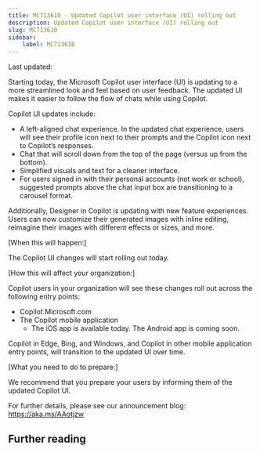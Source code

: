 ```yaml
---
title: MC713610 - Updated Copilot user interface (UI) rolling out
description: Updated Copilot user interface (UI) rolling out
slug: MC713610
sidebar:
    label: MC713610
---
```



Last updated: 

<p>Starting today, the Microsoft Copilot user interface (UI) is updating to a more streamlined look and feel based on user feedback. The updated UI makes it easier to follow the flow of chats while using Copilot.</p><p>Copilot UI updates include:
</p><ul><li>A left-aligned chat experience. In the updated chat experience, users will see their profile icon next to their prompts and the Copilot icon next to Copilot’s responses.
</li><li>Chat that will scroll down from the top of the page (versus up from the bottom).</li><li>Simplified visuals and text for a cleaner interface.</li><li>For users signed in with their personal accounts (not work or school), suggested prompts above the chat input box are transitioning to a carousel format.</li></ul><p>Additionally, Designer in Copilot is updating with new feature experiences. Users can now customize their generated images with inline editing, reimagine their images with different effects or sizes, and more.</p><p>[When this will happen:]
</p><p>The Copilot UI changes will start rolling out today.</p><p>[How this will affect your organization:]
</p><p>Copilot users in your organization will see these changes roll out across the following entry points:
</p><ul><li>Copilot.Microsoft.com</li><li>The Copilot mobile application<ul><li>The iOS app is available today. The Android app is coming soon.</li></ul></li></ul><p>Copilot in Edge, Bing, and Windows, and Copilot in other mobile application entry points, will transition to the updated UI over time.</p><p>[What you need to do to prepare:]
</p><p>We recommend that you prepare your users by informing them of the updated Copilot UI.</p><p>For further details, please see our announcement blog: <a href="https://aka.ms/AAotjzw" target="_blank">https://aka.ms/AAotjzw</a></p>

## Further reading
